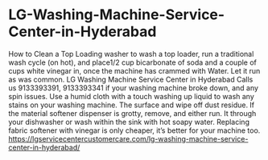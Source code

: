 # LG-Washing-Machine-Service-Center-in-Hyderabad
  How to Clean a Top Loading washer to wash a top loader, run a traditional wash cycle (on hot), and place1/2 cup bicarbonate of soda and a couple of cups white vinegar in, once the machine has crammed with Water. Let it run as was common. LG Washing Machine Service Center in Hyderabad Calls us 9133393391, 9133393341 if your washing machine broke down, and any spin issues. Use a humid cloth with a touch washing up liquid to wash any stains on your washing machine. The surface and wipe off dust residue. If the material softener dispenser is grotty, remove, and either run. It through your dishwasher or wash within the sink with hot soapy water. Replacing fabric softener with vinegar is only cheaper, it’s better for your machine too. https://lgservicecentercustomercare.com/lg-washing-machine-service-center-in-hyderabad/
